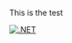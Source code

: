 This is the test

[![.NET](https://github.com/panuoksala/gitassignments/actions/workflows/dotnet.yml/badge.svg)](https://github.com/panuoksala/gitassignments/actions/workflows/dotnet.yml)
